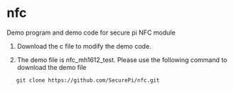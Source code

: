 # nfc
Demo program and demo code for secure pi NFC module

1. Download the c file to modify the demo code.

2. The demo file is nfc_mh1612_test. Please use the following command to download the demo file
   
```
   git clone https://github.com/SecurePi/nfc.git
```
